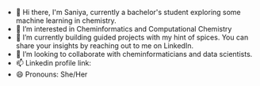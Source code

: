 - 👋 Hi there, I'm Saniya, currently a bachelor's student exploring some machine learning in chemistry.
- 👀 I’m interested in Cheminformatics and Computational Chemistry
- 🌱 I’m currently building guided projects with my hint of spices. You can share your insights by reaching out to me on LinkedIn. 
- 💞️ I’m looking to collaborate with cheminformaticians and data scientists.
- 📫 Linkedin profile link:
- 😄 Pronouns: She/Her

<!---
saniya1010-oss/saniya1010-oss is a ✨ special ✨ repository because its `README.md` (this file) appears on your GitHub profile.
You can click the Preview link to take a look at your changes.
--->
